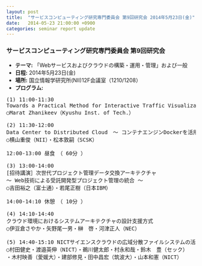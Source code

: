 ```yaml
---
layout: post
title:  "サービスコンピューティング研究専門委員会 第9回研究会 2014年5月23日(金)"
date:   2014-05-23 21:00:00 +0900
categories: seminar report update
---
```


### サービスコンピューティング研究専門委員会 第9回研究会
- __テーマ:__ 「Webサービスおよびクラウドの構築・運用・管理」および一般
- __日程:__ 2014年5月23日(金)
- __場所:__ 国立情報学研究所(NII)12F会議室（1210/1208）
- __プログラム:__


<pre>
(1) 11:00-11:30
Towards a Practical Method for Interactive Traffic Visualizations in Data Centers
○Marat Zhanikeev（Kyushu Inst. of Tech.）

(2) 11:30-12:00
Data Center to Distributed Cloud　～ コンテナエンジンDockerを活用したクラウド連携 ～
○横山重俊（NII）・松本敦嗣（SCSK） 

12:00-13:00 昼食　（ 60分 ） 

(3) 13:00-14:00
[招待講演］次世代プロジェクト管理データ交換アーキテクチャ
～ Web技術による受託開発型プロジェクト管理の統合 ～
○吉田裕之（富士通）・若尾正樹（日本IBM） 

14:00-14:10 休憩　（ 10分 ） 

(4) 14:10-14:40
クラウド環境におけるシステムアーキテクチャの設計支援方式
○伊豆倉さやか・矢野尾一男・榊　啓・河津正人（NEC） 

(5) 14:40-15:10 NICTサイエンスクラウドの広域分散ファイルシステムの活用
○村田健史・渡邉英伸（NICT）・鵜川健太郎・村永和哉・鈴木　豊（セック）
・木村映善（愛媛大）・建部修見・田中昌宏（筑波大）・山本和憲（NICT）
</pre>

